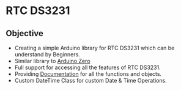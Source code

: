 # RTC DS3231

## Objective
* Creating a simple Arduino library for RTC DS3231 which can be understand by Beginners.
*  Similar library to [Arduino Zero](https://www.arduino.cc/en/Reference/RTC)
* Full support for accessing all the features of RTC DS3231.
* Providing [Documentation](../wiki/Home) for all the functions and objects.
* Custom DateTime Class for custom Date & Time Operations.
